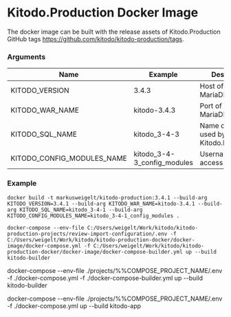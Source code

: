 # Kitodo.Production Docker Image

The docker image can be built with the release assets of Kitodo.Production GitHub tags https://github.com/kitodo/kitodo-production/tags.

### Arguments

| Name | Example | Description
| --- | --- | --- |
| KITODO_VERSION | 3.4.3 | Host of MySQL or MariaDB database |
| KITODO_WAR_NAME | kitodo-3.4.3 | Port of MySQL or MariaDB database |
| KITODO_SQL_NAME | kitodo_3-4-3 | Name of database used by Kitodo.Productions |
| KITODO_CONFIG_MODULES_NAME | kitodo_3-4-3_config_modules | Username to access database |

### Example

```
docker build -t markusweigelt/kitodo-production:3.4.1 --build-arg KITODO_VERSION=3.4.1 --build-arg KITODO_WAR_NAME=kitodo-3.4.1 --build-arg KITODO_SQL_NAME=kitodo_3-4-1 --build-arg KITODO_CONFIG_MODULES_NAME=kitodo_3-4-1_config_modules .
```

```
docker-compose --env-file C:/Users/weigelt/Work/kitodo/kitodo-production-projects/review-import-configuration/.env -f C:/Users/weigelt/Work/kitodo/kitodo-production-docker/docker-image/docker-compose.yml -f C:/Users/weigelt/Work/kitodo/kitodo-production-docker/docker-image/docker-compose-builder.yml up --build kitodo-builder
```

docker-compose --env-file ./projects/%%COMPOSE_PROJECT_NAME/.env -f ./docker-compose.yml -f ./docker-compose-builder.yml up --build kitodo-builder

docker-compose --env-file ./projects/%%COMPOSE_PROJECT_NAME/.env -f ./docker-compose.yml up --build kitodo-app